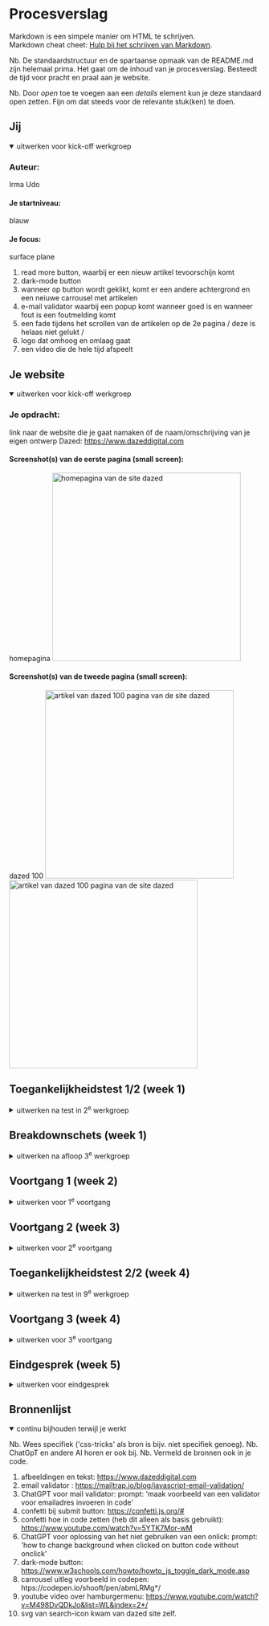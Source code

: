 # Procesverslag
Markdown is een simpele manier om HTML te schrijven.  
Markdown cheat cheet: [Hulp bij het schrijven van Markdown](https://github.com/adam-p/markdown-here/wiki/Markdown-Cheatsheet).

Nb. De standaardstructuur en de spartaanse opmaak van de README.md zijn helemaal prima. Het gaat om de inhoud van je procesverslag. Besteedt de tijd voor pracht en praal aan je website.

Nb. Door *open* toe te voegen aan een *details* element kun je deze standaard open zetten. Fijn om dat steeds voor de relevante stuk(ken) te doen.





## Jij

<details open>
  <summary>uitwerken voor kick-off werkgroep</summary>

  ### Auteur:
  Irma Udo

  #### Je startniveau:
  blauw

  #### Je focus:
  surface plane 
  1. read more button, waarbij er een nieuw artikel tevoorschijn komt
  2. dark-mode button
  3. wanneer op button wordt geklikt, komt er een andere achtergrond en een neiuwe carrousel met artikelen
  4. e-mail validator waarbij een popup komt wanneer goed is en wanneer fout is een foutmelding komt
  5. een fade tijdens het scrollen van de artikelen op de 2e pagina / deze is helaas niet gelukt /
  6. logo dat omhoog en omlaag gaat
  7. een video die de hele tijd afspeelt
 
</details>





## Je website

<details open>
  <summary>uitwerken voor kick-off werkgroep</summary>

  ### Je opdracht:
  link naar de website die je gaat namaken óf de naam/omschrijving van je eigen ontwerp
  Dazed: https://www.dazeddigital.com

  #### Screenshot(s) van de eerste pagina (small screen): 
  homepagina 
  <img src="readme-images/homepageScreenshot.png" width="375px" alt="homepagina van de site dazed">

  #### Screenshot(s) van de tweede pagina (small screen):
  dazed 100
  <img src="readme-images/dazed100Page.png" width="375px" alt="artikel van dazed 100 pagina van de site dazed">
  <img src="readme-images/dazed100Page2.png" width="375px" alt="artikel van dazed 100 pagina van de site dazed">
 
</details>



## Toegankelijkheidstest 1/2 (week 1)

<details>
  <summary>uitwerken na test in 2<sup>e</sup> werkgroep</summary>

  ### Bevindingen
  Lijst met je bevindingen die in de test naar voren kwamen:

aantekeningen voor testen screenreader van dazed:

- herhaald alles de hele tijd. Bv de link wordt de hele tijd herhaald.
- Tekst kan beschreven worden in een andere taal.
- Niet alle afbeeldingen hebben eigen alt. Sommige worden benoemd met cijfers.
- De tekst wordt in het Nederlands uitgesproken, wanneer het engels is. Waardoor het heel apart klinkt.
- Wanneer je op een foto met een beschrijving komt, zegt hij alleen een zin en niet de hele tekst. Waardoor je elke keer omhoog of naar beneden moet klikken om alle tekst te horen. En je krijgt niet te horen dat je op de beschrijving kan klikken
</details>



## Breakdownschets (week 1)

<details>
  <summary>uitwerken na afloop 3<sup>e</sup> werkgroep</summary>

  ### de hele pagina: 
  <img src="readme-images/breakdownschets_FullPage.jpg" width="375px" alt="breakdown van de hele pagina">

  ### dynamisch deel (hamburger menu): 
  <img src="readme-images/breakdown schets_HamburgerMenu.jpg" width="375px" alt="breakdown van een dynamisch deel">

  ### dynamisch deel (e-mail validator): 
  <img src="readme-images/breakdown schets_MailValidator.jpg" width="375px" alt="breakdown van nog een dynamisch deel">

</details>





## Voortgang 1 (week 2)

<details>
  <summary>uitwerken voor 1<sup>e</sup> voortgang</summary>

  ### Stand van zaken
  hier dit ging goed & dit was lastig 
  
  Het html opzetten ging vrij goed. Toen ik eenmaal begon had ik al best snel mijn html af, omdat het vooral kopiëren en plakken is van afbeeldingen en tekst van de site. Ook ging de basis van mijn css goed. Alleen waar ik even weer moest nadenken hoe het moest, was bij flexbox. Bv mijn navigatiebar, daarvan was ik vergeten hoe dat moest maar uiteindelijk is het wel gelukt. 
  
  Wat alleen nog niet gelukt is is mijn column met buttons. Deze komen nog niet mooi onder/naast elkaar te staan. 

  ### Agenda voor meeting
  vragen:

  - Hoe maak ik een verticale lijn
  - hoe zorg ik ervoor dat als je op een button klikt er nieuwe artikelen tevoorschijn komen.
  - Moeten de buttons in het paarse vlak in in li of alleen button. En kan dit makkelijker in mijn code worden gezet.
  - Moet echt alle tekst en articles in mijn site?

  ### Verslag van meeting
  hier na afloop snel de uitkomsten van de meeting vastleggen

  - Alle artikelen met een titel bovenaan kan je in een section zetten. Hierbij heb je uiteindelijk allemaal sections. 
  - de buttons bij het paarse vlak kunnen in een ul en hoeven geen li item
  - read more button geeft iets van 2 meer artikelen. Dit is te doen door ze in html te zetten maar in js te laten verdwijnen en alleen tevoorschijn te laten komen als er op de button wordt geklikt.
  - Niet alle tekst en artikelen hoeven op de site. Kies er gewoon een paar max 6 bv.
  - 2e pagina kan beter een andere kiezen. Omdat deze niet speciaal genoeg is en daardoor niet de criteria gaat voldoen.
  - classes verwijderen en daarvan met de sections/articles werken

</details>





## Voortgang 2 (week 3)

<details>
  <summary>uitwerken voor 2<sup>e</sup> voortgang</summary>

  ### Stand van zaken
  hier dit ging goed & dit was lastig (neem ook screenshots op van delen van je website en code)
  Ik heb ervoor gekozen om een andere 2e pagina uit te werken, omdat ook uit de feedbacksessie van vorige week uitkwam dat mijn 2e pagina te veel leek op min homepagina waardoor het te eenvoudig is. Daaro ga ik nu de Dazed100 pagina uitwerken. Hiervoor heb ik tot nu toe een video, content en youtube video erin gezet. Verder ben ik een beetje bezig geweest met de css en dus de vormgeving, maar die is nog niet zoals ik wil. 

  Maar vooral ben ik deze week bezig geweest met de homepage. Hier heb ik nu alle content en  zowat alle vormgeving (css) af. Alleen nog een paar kleine dingen die niet helemaal willen werken en ik moet nog een oplossing zien te verzinnen van de classes die ik nu gebruik. 

  ### Agenda voor meeting
  vragen:
  - Mijn scrollbar werkt soms wel en soms niet, hoe zorg ik ervoor dat dit wel de hele tijd werkt?
  - Het font wilt het niet doen, hoe werkt het wel?
  - Hoe kan ik de classes verminderen?



  ### Verslag van meeting
  hier na afloop snel de uitkomsten van de meeting vastleggen

  - font via de opdracht die is gegeven  proberen in css te zetten. Als dit echt niet lukt, dan om hulp vragen. (te vinden in week 1, werkgroep 1 over typografie).
  - De benamingen van de classes anders benoemen (engels of nederlands & ook duidelijkere namen geven, want is nu soms nog onduidelijk).
  - Classes zo min mogelijk gebruiken, doormiddel van nth-of-type, nth-of-child etc.
  - Scrollbar kan zijn dat het niet werkt, omdat het op de hele pagina geconnect staat en niet op het element.
  


</details>





## Toegankelijkheidstest 2/2 (week 4)

<details>
  <summary>uitwerken na test in 9<sup>e</sup> werkgroep</summary>

  ### Bevindingen
  Lijst met je bevindingen die in de test naar voren kwamen (geef ook aan wat er verbeterd is):
  - Niet genoeg informatie over images, zegt screenreader (later geeft de screenreader dit niet meer aan)
  - De svgs worden genoemd als afbeeldingen en hebben geen alt-tekst. Ik moet dus nog bij mijn svgs alt toevoegen.
  - Kan niet op knop klikken, krijgt alleen te horen dat je erop kan klikken als je ook daadwerkelijk op de button klikt en niet als je eroverheen scrolt. 
  - De screenreader skipt de video die je in het begin ziet op de 2e pagina. Hij noemt het niet op.
  - Je krijgt een alt tekst van de video te horen en kan de link openen doormiddel van control, option en spatie.
  - Alle images hebben een alt-tekst en worden ook door de screenreader benoemd.


  ### WCAG Checklist
   <img src="readme-images/IMG_0786.png" width="375px" alt="WCAG Checklist">
   <img src="readme-images/IMG_0787.png" width="375px" alt="WCAG Checklist">
   <img src="readme-images/IMG_0788.png" width="375px" alt="WCAG Checklist">
   <img src="readme-images/IMG_0789.png" width="375px" alt="WCAG Checklist">
   <img src="readme-images/IMG_0790.png" width="375px" alt="WCAG Checklist">
   <img src="readme-images/IMG_0791.png" width="375px" alt="WCAG Checklist">
   <img src="readme-images/IMG_0792.png" width="375px" alt="WCAG Checklist">







</details>





## Voortgang 3 (week 4)

<details>
  <summary>uitwerken voor 3<sup>e</sup> voortgang</summary>

  ### Stand van zaken
  hier dit ging goed & dit was lastig (neem ook screenshots op van delen van je website en code)
  Ik was erg bang voor het javascripten, maar het viel best mee. Ik moet even inkomen, maar daarna begreep ik het weer en ging het ook wel. Alleen had ik wel moeite met het carousel te maken en dat er bij elke button een andere achtergrondkleur kwam met ook andere artikel carousellen. 

  Wat alleen nu nog niet gelukt is is de hamburgermenu en zoekbar. Het komt wel naar voorschijn, maar alleen maar vanaf een kant en niet op het hele scherm. 


  ### Agenda voor meeting
  vragen:
  - Caroussel. Hoe zorg ik ervoor dat tijdens het scrollen bij de linkerkant hetzelfde bljft?
  - Niet alle svgs willen werken wanneer je op de dark-mode button klikt. Ze veranderen dan niet van kleur, hoe zorg ik ervoor dat dit wel gebeurd?
  - Het font doet het niet als ik hem online zet, maar wel als ik hem via visual code live zet. 


  ### Verslag van meeting
  hier na afloop snel de uitkomsten van de meeting vastleggen

  - img max-width: 100%, hiervoor zorg je ervoor dat alle images in de kolommen blijven zitten.
  - dark-mode svgs de fill-color weghalen in html en in css de kleur erin zetten. (fill: currentColor, want dan blijft de kleur zoals de kleur op dat moment op de body zit.)
  - Font werkte niet, doordat de naam niet goed is aangesproken, waardoor hij niet live werkt.
  - Idee voor nog 1 surface-plane is bij de enter mail adres een valid en invalid is. Dus je krijgt dan melding wanneer bv fout is egschreven en popup wanneer op submit wordt geklikt. 
  - Nog een idee voor de surface-plane is scrollbar bij 2e pagina met de fade animatie.  

</details>





## Eindgesprek (week 5)

<details>
  <summary>uitwerken voor eindgesprek</summary>

  ### Je uitkomst - karakteristiek screenshots:
  <img src="readme-images/myVersion.png" width="375px" alt="uitkomst opdracht">


  ### Dit ging goed/Heb ik geleerd: 

  <img src="readme-images/darkmodus.png" width="375px" alt="top">
  De dark-modus was best makkelijk om toe te passen in mijn site, alleen wouden er soms kleinen dingen dan net niet werken, zoals de svgs die niet van kleur veranderde of dat de nav bar opeens niet van achtergrondkleur veranderde. Uiteindelijk na veel proberen toch gelukt, doormiddel van specifiek de nav nog de kleur aan te geven in css.

  <img src="readme-images/popupTextandConfetti.png" width="375px" alt="top">
  Met behulp van wat filmpjes en sites was dit best wel eenvoudig om te maken. Alleen duurde het wel even, omdat het vaak niet wou werken door de kleine foutjes die ik had gemaakt in mijn code. Ook de show more buttons die je erboven ziet ging goed, alleen toen ik de 2e button ook een artikel wou toevoegen had ik wat proberen, omdat ik beide hetzelfde aanroepte, waardoor als je een button had geklikt, de andere niet meer kon. 
  
  <img src="readme-images/buttonsWithNewArticleCaroussels.png" width="375px" alt="top">
  Als laatste heb ik ook veel geleerd van deze. Hier komen eigelijk 3 verschillende dingen samen: achtergrondkleuren die veranderen na elke button die je klikt, de artikelen die dan ook veranderen en de artikel carrousel. Hierbij heb ik vooral geleerd, dat je goed moet kijken wat je met welke kan koppelen voor js. bv: newBackgroundButton1.addEventListener('click', function() {
    newColumnBackground.style.backgroundColor = '#9864dc';
    hideAllCarrousels();
    articleChange.style.display = 'block'; 
  }); Ik had eerst alle carrousels per functie als 'hide' gezet, maar dat zou te veel code zijn en daardoor kan je ze samen koppelen door er een aparte functie van te maken, die je later weer kan koppelen in iets anders. 


  ### Dit was lastig/Is niet gelukt:
  <img src="readme-images/hamburgermenu.png" width="375px" alt="top">
  Ik ben erg trots op dat dit toch nog is gelukt, omdat het steeds maar niet wou werken en daardoor ook veel tijd koste. 

  <img src="readme-images/artistsArticles.png" width="375px" alt="bummer">
  Helaas is het niet gelukt om zoals op de site een fade-in te maken wanneer je door de artiest articles scrolled. Ik heb heel veel verschillende dingen geprobeerd, maar het wou gewoon niet werken. 
</details>





## Bronnenlijst

<details open>
  <summary>continu bijhouden terwijl je werkt</summary>

  Nb. Wees specifiek ('css-tricks' als bron is bijv. niet specifiek genoeg). 
  Nb. ChatGpT en andere AI horen er ook bij.
  Nb. Vermeld de bronnen ook in je code.

  1. afbeeldingen en tekst: https://www.dazeddigital.com
  2. email validator : https://mailtrap.io/blog/javascript-email-validation/
  3. ChatGPT voor mail validator: prompt: 'maak voorbeeld van een validator voor emailadres invoeren in code'
  3. confetti bij submit button: https://confetti.js.org/#
  4. confetti hoe in code zetten (heb dit alleen als basis gebruikt): https://www.youtube.com/watch?v=5YTK7Mor-wM
  5. ChatGPT voor oplossing van het niet gebruiken van een onlick: prompt: 'how to change background when clicked on button code without onclick'
  6. dark-mode button: https://www.w3schools.com/howto/howto_js_toggle_dark_mode.asp
  7. carrousel uitleg voorbeeld in codepen: htps://codepen.io/shooft/pen/abmLRMg*/
  8. youtube video over hamburgermenu: https://www.youtube.com/watch?v=M498DvQDkJo&list=WL&index=2*/
  9. svg van search-icon kwam van dazed site zelf. 
</details>
